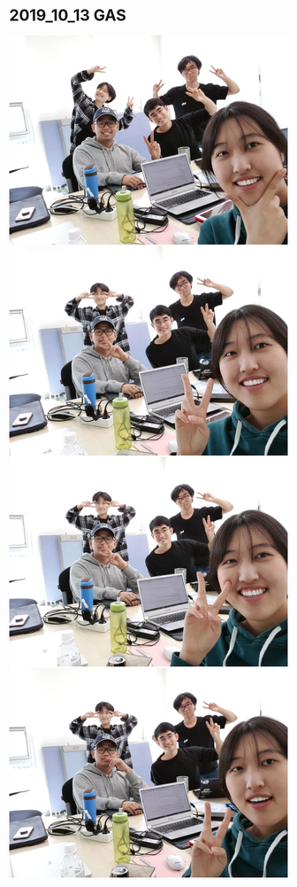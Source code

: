 # 2019_10_13 GAS


<center><img src = "https://github.com/GAS-Gist-Algorithm-Study/Gallery/blob/master/2019_10_13/2019_10_13_1.jpg"></center>

<center><img src = "https://github.com/GAS-Gist-Algorithm-Study/Gallery/blob/master/2019_10_13/2019_10_13_2.jpg"></center>

<center><img src = "https://github.com/GAS-Gist-Algorithm-Study/Gallery/blob/master/2019_10_13/2019_10_13_3.jpg"></center>


<center><img src = "https://github.com/GAS-Gist-Algorithm-Study/Gallery/blob/master/2019_10_13/2019_10_13_4.jpg"></center>
